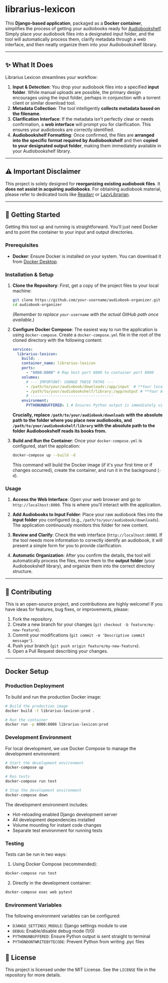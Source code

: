 # librarius-lexicon

This **Django-based application**, packaged as a **Docker container**, simplifies the process of getting your audiobooks ready for [Audiobookshelf](https://www.audiobookshelf.org/). Simply place your audiobook files into a designated input folder, and the tool will automatically process them, clarify metadata through a web interface, and then neatly organize them into your Audiobookshelf library.

-----

## ✨ What It Does

Librarius Lexicon streamlines your workflow:

1.  **Input & Detection**: You drop your audiobook files into a specified **input folder**. While manual uploads are possible, the primary design encourages using the input folder, perhaps in conjunction with a torrent client or similar download tool.
2.  **Metadata Collection**: The tool intelligently **collects metadata based on the filename**.
3.  **Clarification Interface**: If the metadata isn't perfectly clear or needs confirmation, a **web interface** will prompt you for clarification. This ensures your audiobooks are correctly identified.
4.  **Audiobookshelf Formatting**: Once confirmed, the files are **arranged into the specific format required by Audiobookshelf** and then **copied to your designated output folder**, making them immediately available in your Audiobookshelf library.

-----

## ⚠️ Important Disclaimer

This project is solely designed for **reorganizing existing audiobook files**. It **does not assist in acquiring audiobooks**. For obtaining audiobook material, please refer to dedicated tools like [Readarr](https://readarr.com/) or [LazyLibrarian](https://lazylibrarian.gitlab.io/).

-----

## 🚀 Getting Started

Getting this tool up and running is straightforward. You'll just need Docker and to point the container to your input and output directories.

### Prerequisites

  * **Docker**: Ensure Docker is installed on your system. You can download it from [Docker Desktop](https://www.docker.com/products/docker-desktop).

### Installation & Setup

1.  **Clone the Repository**:
    First, get a copy of the project files to your local machine:

    ```bash
    git clone https://github.com/your-username/audiobook-organizer.git
    cd audiobook-organizer
    ```

    *(Remember to replace `your-username` with the actual GitHub path once available.)*

2.  **Configure Docker Compose**:
    The easiest way to run the application is using `docker-compose`. Create a `docker-compose.yml` file in the root of the cloned directory with the following content:

    ```yaml
    services:
      librarius-lexicon:
        build: .
        container_name: librarius-lexicon
        ports:
          - "8000:8000" # Map host port 8000 to container port 8000
        volumes:
          # --- IMPORTANT: CHANGE THESE PATHS ---
          - /path/to/your/audiobook/downloads:/app/input  # **Your local folder for new audiobooks**
          - /path/to/your/audiobookshelf/library:/app/output # **Your Audiobookshelf library folder**
          # -------------------------------------
        environment:
          PYTHONUNBUFFERED: 1 # Ensures Python output is immediately visible in logs
    ```

    **Crucially, replace `/path/to/your/audiobook/downloads` with the absolute path to the folder where you place new audiobooks, and `/path/to/your/audiobookshelf/library` with the absolute path to the folder Audiobookshelf reads its books from.**

3.  **Build and Run the Container**:
    Once your `docker-compose.yml` is configured, start the application:

    ```bash
    docker-compose up --build -d
    ```

    This command will build the Docker image (if it's your first time or if changes occurred), create the container, and run it in the background (`-d`).

### Usage

1.  **Access the Web Interface**:
    Open your web browser and go to `http://localhost:8000`. This is where you'll interact with the application.

2.  **Add Audiobooks to Input Folder**:
    Place your raw audiobook files into the **input folder** you configured (e.g., `/path/to/your/audiobook/downloads`). The application continuously monitors this folder for new content.

3.  **Review and Clarify**:
    Check the web interface (`http://localhost:8000`). If the tool needs more information to correctly identify an audiobook, it will present a simple form for you to provide clarification.

4.  **Automatic Organization**:
    After you confirm the details, the tool will automatically process the files, move them to the **output folder** (your Audiobookshelf library), and organize them into the correct directory structure.

-----

## 🤝 Contributing

This is an open-source project, and contributions are highly welcome\! If you have ideas for features, bug fixes, or improvements, please:

1.  Fork the repository.
2.  Create a new branch for your changes (`git checkout -b feature/my-new-feature`).
3.  Commit your modifications (`git commit -m 'Descriptive commit message'`).
4.  Push your branch (`git push origin feature/my-new-feature`).
5.  Open a Pull Request describing your changes.

-----


## Docker Setup

### Production Deployment

To build and run the production Docker image:

```bash
# Build the production image
docker build -t librarius-lexicon:prod .

# Run the container
docker run -p 8000:8000 librarius-lexicon:prod
```

### Development Environment

For local development, we use Docker Compose to manage the development environment:

```bash
# Start the development environment
docker-compose up

# Run tests
docker-compose run test

# Stop the development environment
docker-compose down
```

The development environment includes:
- Hot-reloading enabled Django development server
- All development dependencies installed
- Volume mounting for instant code changes
- Separate test environment for running tests

### Testing

Tests can be run in two ways:

1. Using Docker Compose (recommended):
```bash
docker-compose run test
```

2. Directly in the development container:
```bash
docker-compose exec web pytest
```

### Environment Variables

The following environment variables can be configured:

- `DJANGO_SETTINGS_MODULE`: Django settings module to use
- `DEBUG`: Enable/disable debug mode (1/0)
- `PYTHONUNBUFFERED`: Ensure Python output is sent straight to terminal
- `PYTHONDONTWRITEBYTECODE`: Prevent Python from writing .pyc files


## 📄 License

This project is licensed under the MIT License. See the `LICENSE` file in the repository for more details.